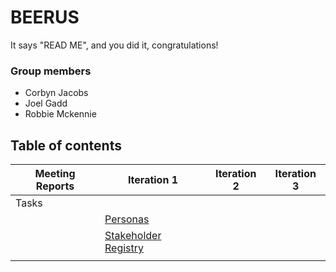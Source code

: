 # BEERUS

It says "READ ME", and you did it, congratulations!

### Group members

 - Corbyn Jacobs
 - Joel Gadd
 - Robbie Mckennie

## Table of contents

|Meeting Reports|Iteration 1|Iteration 2|Iteration 3    |
|-----|----------------------------------------------------------------|-------------------------------------------------------------------|-----------------------------------------------------------------------|
|Tasks|<!-- stakeholder register -->|<!-- gantt chart -->|<!-- risk register -->                      |
|     |[Personas](Iteration%201/Personas.md) |<!-- resource needs -->|<!-- website link -->|
|     |[Stakeholder Registry](Iteration%20/Personas.md) |                                                            |                                                                   |<!-- user acceptance testing -->|
|     |                                                                |                                                                   |<!-- user acceptance testing -->|
